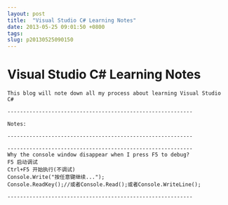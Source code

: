 ```yaml
---
layout: post
title:  "Visual Studio C# Learning Notes"
date: 2013-05-25 09:01:50 +0800
tags: 
slug: p20130525090150
---
```


# Visual Studio C# Learning Notes








```
This blog will note down all my process about learning Visual Studio C#
```


```
-----------------------------------------------------------
```


```
Notes:
```





```
-----------------------------------------------------------
```


```
-----------------------------------------------------------
Why the console window disappear when I press F5 to debug?
F5 启动调试
Ctrl+F5 开始执行(不调试)
Console.Write("按任意键继续...");
Console.ReadKey();//或者Console.Read();或者Console.WriteLine();
```


```
-----------------------------------------------------------
```



